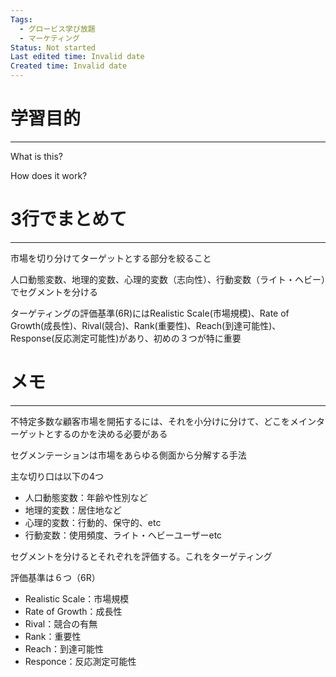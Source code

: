 ```yaml
---
Tags:
  - グロービス学び放題
  - マーケティング
Status: Not started
Last edited time: Invalid date
Created time: Invalid date
---
```

# 学習目的

---

What is this?

How does it work?

# 3行でまとめて

---

市場を切り分けてターゲットとする部分を絞ること

人口動態変数、地理的変数、心理的変数（志向性）、行動変数（ライト・ヘビー）でセグメントを分ける

ターゲティングの評価基準(6R)にはRealistic Scale(市場規模)、Rate of Growth(成長性)、Rival(競合)、Rank(重要性)、Reach(到達可能性)、Response(反応測定可能性)があり、初めの３つが特に重要

# メモ

---

不特定多数な顧客市場を開拓するには、それを小分けに分けて、どこをメインターゲットとするのかを決める必要がある

セグメンテーションは市場をあらゆる側面から分解する手法

主な切り口は以下の4つ

- 人口動態変数：年齢や性別など
- 地理的変数：居住地など
- 心理的変数：行動的、保守的、etc
- 行動変数：使用頻度、ライト・ヘビーユーザーetc

セグメントを分けるとそれぞれを評価する。これをターゲティング

評価基準は６つ（6R）

- Realistic Scale：市場規模
- Rate of Growth：成長性
- Rival：競合の有無
- Rank：重要性
- Reach：到達可能性
- Responce：反応測定可能性
